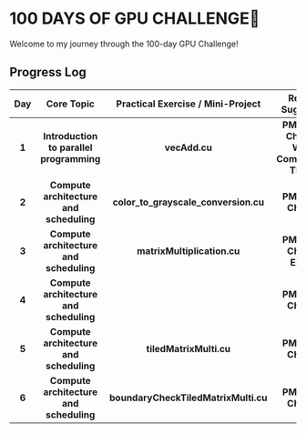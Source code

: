 # 100 DAYS OF GPU CHALLENGE🚀

Welcome to my journey through the 100-day GPU Challenge! 

## Progress Log

| **Day** | **Core Topic**                                   | **Practical Exercise / Mini-Project**                       |  **Resource Suggestions**                                                      |
|:-------:|:------------------------------------------------:|:-----------------------------------------------------------:|:------------------------------------------------------------------------------:|
|  **1**  | **Introduction to parallel programming**         | **vecAdd.cu**                                               | **PMPP Book: Chapter 1**; **Wing J. Computational Thinking**                   |
|  **2**  | **Compute architecture and scheduling**          | **color_to_grayscale_conversion.cu**                        | **PMPP Book: Chapter 4**                                                       |
|  **3**  | **Compute architecture and scheduling**          | **matrixMultiplication.cu**                                 | **PMPP Book: Chapter 4 Exercise**                                              |
|  **4**  | **Compute architecture and scheduling**          |                                                             | **PMPP Book: Chapter 5**                                                       |
|  **5**  | **Compute architecture and scheduling**          | **tiledMatrixMulti.cu**                                     | **PMPP Book: Chapter 5**                                                       |
|  **6**  | **Compute architecture and scheduling**          | **boundaryCheckTiledMatrixMulti.cu**                        | **PMPP Book: Chapter 5**                                                       |
